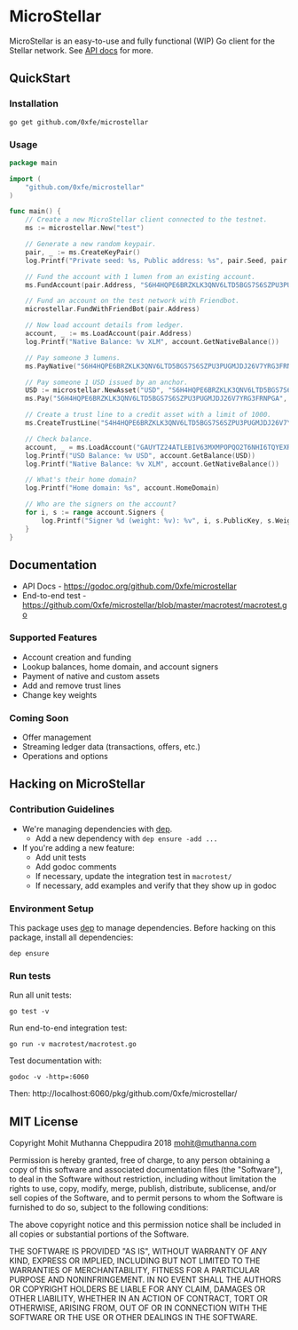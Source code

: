 # MicroStellar

MicroStellar is an easy-to-use and fully functional (WIP) Go client for the Stellar network. See [API docs](https://godoc.org/github.com/0xfe/microstellar) for more.

## QuickStart

### Installation

```
go get github.com/0xfe/microstellar
```

### Usage

```go
package main

import (
	"github.com/0xfe/microstellar"
)

func main() {
    // Create a new MicroStellar client connected to the testnet.
    ms := microstellar.New("test")

    // Generate a new random keypair.
    pair, _ := ms.CreateKeyPair()
    log.Printf("Private seed: %s, Public address: %s", pair.Seed, pair.Address)

    // Fund the account with 1 lumen from an existing account.
    ms.FundAccount(pair.Address, "S6H4HQPE6BRZKLK3QNV6LTD5BGS7S6SZPU3PUGMJDJ26V7YRG3FRNPGA", "1")

    // Fund an account on the test network with Friendbot.
    microstellar.FundWithFriendBot(pair.Address)

    // Now load account details from ledger.
    account, _ := ms.LoadAccount(pair.Address)
    log.Printf("Native Balance: %v XLM", account.GetNativeBalance())

    // Pay someone 3 lumens.
    ms.PayNative("S6H4HQPE6BRZKLK3QNV6LTD5BGS7S6SZPU3PUGMJDJ26V7YRG3FRNPGA", "GAUYTZ24ATLEBIV63MXMPOPQO2T6NHI6TQYEXRTFYXWYZ3JOCVO6UYUM", "3")

    // Pay someone 1 USD issued by an anchor.
    USD := microstellar.NewAsset("USD", "S6H4HQPE6BRZKLK3QNV6LTD5BGS7S6SZPU3PUGMJDJ26V7YRG3FRNPGA", Credit4Type)
    ms.Pay("S6H4HQPE6BRZKLK3QNV6LTD5BGS7S6SZPU3PUGMJDJ26V7YRG3FRNPGA", "GAUYTZ24ATLEBIV63MXMPOPQO2T6NHI6TQYEXRTFYXWYZ3JOCVO6UYUM", USD, "3")

    // Create a trust line to a credit asset with a limit of 1000.
    ms.CreateTrustLine("S4H4HQPE6BRZKLK3QNV6LTD5BGS7S6SZPU3PUGMJDJ26V7YRG3FRNPGA", USD, "10000")

    // Check balance.
    account, _ = ms.LoadAccount("GAUYTZ24ATLEBIV63MXMPOPQO2T6NHI6TQYEXRTFYXWYZ3JOCVO6UYUM")
    log.Printf("USD Balance: %v USD", account.GetBalance(USD))
    log.Printf("Native Balance: %v XLM", account.GetNativeBalance())

    // What's their home domain?
    log.Printf("Home domain: %s", account.HomeDomain)

    // Who are the signers on the account?
    for i, s := range account.Signers {
        log.Printf("Signer %d (weight: %v): %v", i, s.PublicKey, s.Weight)
    }
}
```

## Documentation

* API Docs - https://godoc.org/github.com/0xfe/microstellar
* End-to-end test - https://github.com/0xfe/microstellar/blob/master/macrotest/macrotest.go

### Supported Features

* Account creation and funding
* Lookup balances, home domain, and account signers
* Payment of native and custom assets
* Add and remove trust lines
* Change key weights

### Coming Soon

* Offer management
* Streaming ledger data (transactions, offers, etc.)
* Operations and options

## Hacking on MicroStellar

### Contribution Guidelines

* We're managing dependencies with [dep](https://github.com/golang/dep).
  * Add a new dependency with `dep ensure -add ...`
* If you're adding a new feature:
  * Add unit tests
  * Add godoc comments
  * If necessary, update the integration test in `macrotest/`
  * If necessary, add examples and verify that they show up in godoc

### Environment Setup

This package uses [dep](https://github.com/golang/dep) to manage dependencies. Before
hacking on this package, install all dependencies:

```
dep ensure
```

### Run tests

Run all unit tests:

```
go test -v
```

Run end-to-end integration test:

```
go run -v macrotest/macrotest.go
```

Test documentation with:

```
godoc -v -http=:6060
```

Then: http://localhost:6060/pkg/github.com/0xfe/microstellar/

## MIT License

Copyright Mohit Muthanna Cheppudira 2018 <mohit@muthanna.com>

Permission is hereby granted, free of charge, to any person obtaining a copy of this software and associated documentation files (the "Software"), to deal in the Software without restriction, including without limitation the rights to use, copy, modify, merge, publish, distribute, sublicense, and/or sell copies of the Software, and to permit persons to whom the Software is furnished to do so, subject to the following conditions:

The above copyright notice and this permission notice shall be included in all copies or substantial portions of the Software.

THE SOFTWARE IS PROVIDED "AS IS", WITHOUT WARRANTY OF ANY KIND, EXPRESS OR IMPLIED, INCLUDING BUT NOT LIMITED TO THE WARRANTIES OF MERCHANTABILITY, FITNESS FOR A PARTICULAR PURPOSE AND NONINFRINGEMENT. IN NO EVENT SHALL THE AUTHORS OR COPYRIGHT HOLDERS BE LIABLE FOR ANY CLAIM, DAMAGES OR OTHER LIABILITY, WHETHER IN AN ACTION OF CONTRACT, TORT OR OTHERWISE, ARISING FROM, OUT OF OR IN CONNECTION WITH THE SOFTWARE OR THE USE OR OTHER DEALINGS IN THE SOFTWARE.
